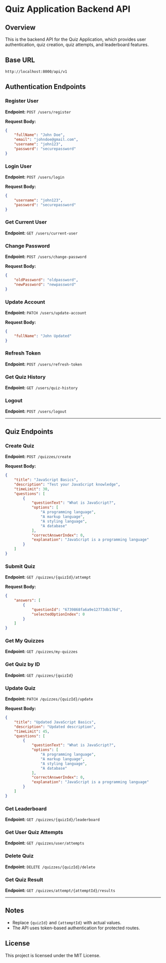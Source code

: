 # Quiz Application Backend API

## Overview
This is the backend API for the Quiz Application, which provides user authentication, quiz creation, quiz attempts, and leaderboard features.

## Base URL
```
http://localhost:8000/api/v1
```

## Authentication Endpoints

### Register User
**Endpoint:** `POST /users/register`

**Request Body:**
```json
{
    "fullName": "John Doe",
    "email": "johndoe@gmail.com",
    "username": "john123",
    "password": "securepassword"
}
```

### Login User
**Endpoint:** `POST /users/login`

**Request Body:**
```json
{
    "username": "john123",
    "password": "securepassword"
}
```

### Get Current User
**Endpoint:** `GET /users/current-user`

### Change Password
**Endpoint:** `POST /users/change-password`

**Request Body:**
```json
{
    "oldPassword": "oldpassword",
    "newPassword": "newpassword"
}
```

### Update Account
**Endpoint:** `PATCH /users/update-account`

**Request Body:**
```json
{
    "fullName": "John Updated"
}
```

### Refresh Token
**Endpoint:** `POST /users/refresh-token`

### Get Quiz History
**Endpoint:** `GET /users/quiz-history`

### Logout
**Endpoint:** `POST /users/logout`

---

## Quiz Endpoints

### Create Quiz
**Endpoint:** `POST /quizzes/create`

**Request Body:**
```json
{
    "title": "JavaScript Basics",
    "description": "Test your JavaScript knowledge",
    "timeLimit": 30,
    "questions": [
        {
            "questionText": "What is JavaScript?",
            "options": [
                "A programming language",
                "A markup language",
                "A styling language",
                "A database"
            ],
            "correctAnswerIndex": 0,
            "explanation": "JavaScript is a programming language"
        }
    ]
}
```

### Submit Quiz
**Endpoint:** `GET /quizzes/{quizId}/attempt`

**Request Body:**
```json
{
    "answers": [
        {
            "questionId": "6739868fa6a9e12773db176d",
            "selectedOptionIndex": 0
        }
    ]
}
```

### Get My Quizzes
**Endpoint:** `GET /quizzes/my-quizzes`

### Get Quiz by ID
**Endpoint:** `GET /quizzes/{quizId}`

### Update Quiz
**Endpoint:** `PATCH /quizzes/{quizId}/update`

**Request Body:**
```json
{
    "title": "Updated JavaScript Basics",
    "description": "Updated description",
    "timeLimit": 45,
    "questions": [
        {
            "questionText": "What is JavaScript?",
            "options": [
                "A programming language",
                "A markup language",
                "A styling language",
                "A database"
            ],
            "correctAnswerIndex": 0,
            "explanation": "JavaScript is a programming language"
        }
    ]
}
```

### Get Leaderboard
**Endpoint:** `GET /quizzes/{quizId}/leaderboard`

### Get User Quiz Attempts
**Endpoint:** `GET /quizzes/user/attempts`

### Delete Quiz
**Endpoint:** `DELETE /quizzes/{quizId}/delete`

### Get Quiz Result
**Endpoint:** `GET /quizzes/attempt/{attemptId}/results`

---

## Notes
- Replace `{quizId}` and `{attemptId}` with actual values.
- The API uses token-based authentication for protected routes.

## License
This project is licensed under the MIT License.

